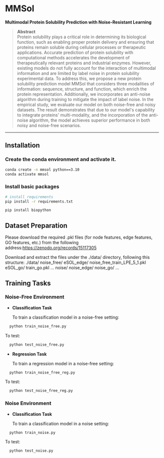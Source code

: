 # MMSol

**Multimodal Protein Solubility Prediction with Noise-Resistant Learning**

> **Abstract**  
> Protein solubility plays a critical role in determining its biological function, such as enabling proper protein delivery and ensuring that proteins remain soluble during cellular processes or therapeutic applications. 
Accurate prediction of protein solubility with computational methods accelerates the development of therapeutically relevant proteins and industrial enzymes.
However, existing models do not fully account for the interaction of multimodal information and are limited by label noise in protein solubility experimental data.
To address this, we propose a new protein solubility prediction model MMSol that considers three modalities of information: sequence, structure, and function, which enrich the protein representation. Additionally, we incorporates an anti-noise algorithm during training to mitigate the impact of label noise.
In the empirical study, we evaluate our model on both noise-free and noisy datasets. The result demonstrates that due to our model's capability to integrate proteins' multi-modality, and the incorporation of the anti-noise algorithm, the model achieves superior performance in both noisy and noise-free scenarios.

---

## Installation

### Create the conda environment and activate it.

```bash
conda create -n mmsol python==3.10
conda activate mmsol
```

### Install basic packages
```bash
# install requirements
pip install -r requirements.txt

pip install biopython
```


## Dataset Preparation

Please download the required .pkl files (for node features, edge features, GO features, etc.) from the following address:https://zenodo.org/records/15117305

Download and extract the files under the ./data/ directory, following this structure:
  ./data/
    noise_free/
        eSOL_edge/
            noise_free_train_LPE_5_1.pkl
        eSOL_go/
            train_go.pkl
        ...
    noise/
        noise_edge/
        noise_go/
        ...


##  Training Tasks

###  Noise-Free Environment

- **Classification Task**

  To train a classification model in a noise-free setting:
```bash
  python train_noise_free.py
```
  To test:
```bash
  python test_noise_free.py
```
- **Regression Task**

  To train a regression model in a noise-free setting:
```bash
  python train_noise_free_reg.py
```
  To test:
```bash
  python test_noise_free_reg.py
```
###  Noise Environment

- **Classification Task**

  To train a classification model in a noise setting:
```bash
  python train_noise.py
```
  To test:
```bash
  python test_noise.py
```




